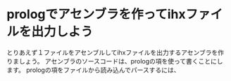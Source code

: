# prologでアセンブラを作ってihxファイルを出力しよう

とりあえず１ファイルをアセンブルしてihxファイルを出力するアセンブラを作りましょう。
アセンブラのソースコードは、prologの項を使って書くことにします。
prologの項をファイルから読み込んでパースするには、